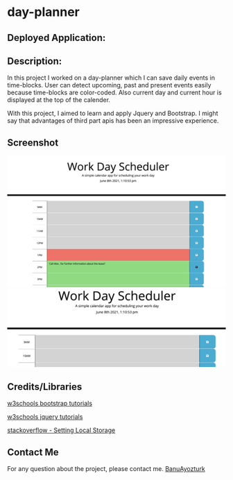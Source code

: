 # day-planner

## Deployed Application: 

## Description: 

In this project I worked on a day-planner which I can save daily events in time-blocks. User can detect upcoming, past and present events easily because time-blocks are color-coded. Also current day and current hour is displayed at the top of the calender.

With this project, I aimed to learn and apply Jquery  and Bootstrap. I might say that advantages of third part apis has been an impressive experience.

## Screenshot

![screen-shot1.png](./images/screen-shot1.png)
![screen-shot2.png](./images/screen-shot2.png)

## Credits/Libraries
 [w3schools bootstrap tutorials](https://www.w3schools.com/bootstrap/)

 [w3schools jquery tutorials](https://www.w3schools.com/jquery/)
 
 [stackoverflow - Setting Local Storage](https://stackoverflow.com/questions/40791207/setting-and-getting-localstorage-with-jquery)
 

## Contact Me
For any question about the project, please contact me.
[BanuAyozturk](mailto:bnyksl@gmail.com)
